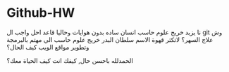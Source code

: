 # Github-HW
نا يزيد خريج علوم حاسب انسان ساده بدون هوايات وحاليا قاعد احل واجب ال git 
وش علاج السهر؟
لاتكثر قهوة
الاسم سلطان البدر 
خريج علوم حاسب الي
مهتم بالبرمجة وتطوير مواقع الويب
كيف الحال؟

الحمدلله باحسن حال, كيفك انت كيف الحياة معك؟
